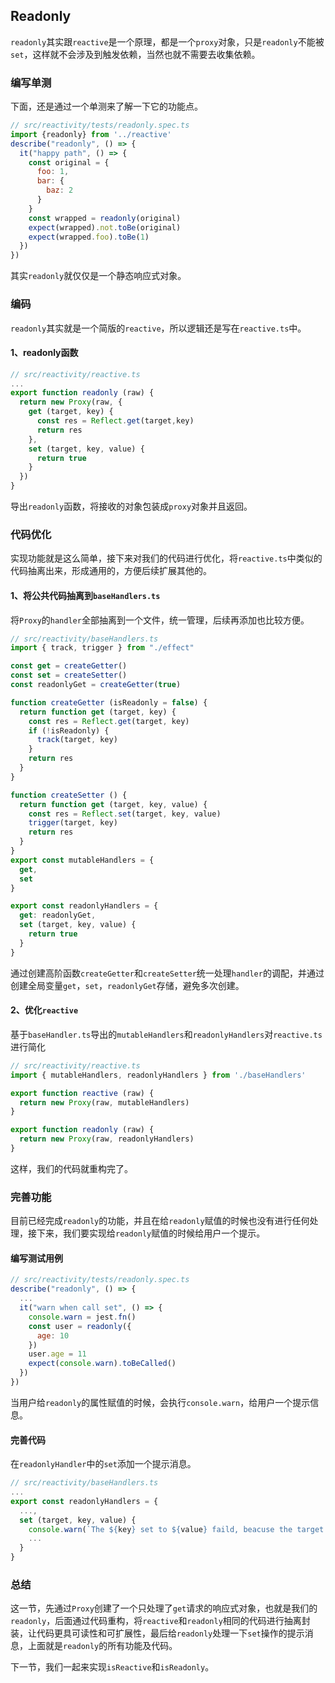 ## Readonly

`readonly`其实跟`reactive`是一个原理，都是一个`proxy`对象，只是`readonly`不能被`set`，这样就不会涉及到触发依赖，当然也就不需要去收集依赖。

### 编写单测

下面，还是通过一个单测来了解一下它的功能点。

``` javascript
// src/reactivity/tests/readonly.spec.ts
import {readonly} from '../reactive'
describe("readonly", () => {
  it("happy path", () => {
    const original = {
      foo: 1,
      bar: {
        baz: 2
      }
    }
    const wrapped = readonly(original)
    expect(wrapped).not.toBe(original)
    expect(wrapped.foo).toBe(1)
  })
})
```

其实`readonly`就仅仅是一个静态响应式对象。

### 编码

`readonly`其实就是一个简版的`reactive`，所以逻辑还是写在`reactive.ts`中。

#### 1、readonly函数

``` javascript
// src/reactivity/reactive.ts
...
export function readonly (raw) {
  return new Proxy(raw, {
    get (target, key) {
      const res = Reflect.get(target,key)
      return res
    },
    set (target, key, value) {
      return true
    }
  })
}
```

导出`readonly`函数，将接收的对象包装成`proxy`对象并且返回。

### 代码优化

实现功能就是这么简单，接下来对我们的代码进行优化，将`reactive.ts`中类似的代码抽离出来，形成通用的，方便后续扩展其他的。

#### 1、将公共代码抽离到`baseHandlers.ts`

将`Proxy`的`handler`全部抽离到一个文件，统一管理，后续再添加也比较方便。

``` javascript
// src/reactivity/baseHandlers.ts
import { track, trigger } from "./effect"

const get = createGetter()
const set = createSetter()
const readonlyGet = createGetter(true)

function createGetter (isReadonly = false) {
  return function get (target, key) {
    const res = Reflect.get(target, key)
    if (!isReadonly) {
      track(target, key)
    }
    return res
  }
}

function createSetter () {
  return function get (target, key, value) {
    const res = Reflect.set(target, key, value)
    trigger(target, key)
    return res
  }
}
export const mutableHandlers = {
  get,
  set
}

export const readonlyHandlers = {
  get: readonlyGet,
  set (target, key, value) {
    return true
  }
}
```

通过创建高阶函数`createGetter`和`createSetter`统一处理`handler`的调配，并通过创建全局变量`get`，`set`，`readonlyGet`存储，避免多次创建。

#### 2、优化`reactive`

基于`baseHandler.ts`导出的`mutableHandlers`和`readonlyHandlers`对`reactive.ts`进行简化

``` javascript
// src/reactivity/reactive.ts
import { mutableHandlers, readonlyHandlers } from './baseHandlers'

export function reactive (raw) {
  return new Proxy(raw, mutableHandlers)
}

export function readonly (raw) {
  return new Proxy(raw, readonlyHandlers)
}
```

这样，我们的代码就重构完了。

### 完善功能

目前已经完成`readonly`的功能，并且在给`readonly`赋值的时候也没有进行任何处理，接下来，我们要实现给`readonly`赋值的时候给用户一个提示。

#### 编写测试用例

``` javascript
// src/reactivity/tests/readonly.spec.ts
describe("readonly", () => {
  ...
  it("warn when call set", () => {
    console.warn = jest.fn()
    const user = readonly({
      age: 10
    })
    user.age = 11
    expect(console.warn).toBeCalled()
  })
})
```

当用户给`readonly`的属性赋值的时候，会执行`console.warn`，给用户一个提示信息。

#### 完善代码

在`readonlyHandler`中的`set`添加一个提示消息。

``` javascript
// src/reactivity/baseHandlers.ts
...
export const readonlyHandlers = {
  ...,
  set (target, key, value) {
    console.warn(`The ${key} set to ${value} faild, beacuse the target: ${JSON.stringify(target)} is readonly!`)
    ...
  }
}

```

### 总结

这一节，先通过`Proxy`创建了一个只处理了`get`请求的响应式对象，也就是我们的`readonly`，后面通过代码重构，将`reactive`和`readonly`相同的代码进行抽离封装，让代码更具可读性和可扩展性，最后给`readonly`处理一下`set`操作的提示消息，上面就是`readonly`的所有功能及代码。

下一节，我们一起来实现`isReactive`和`isReadonly`。